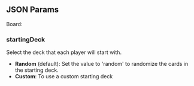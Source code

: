 ## JSON Params

Board:  
### **startingDeck**

Select the deck that each player will start with. 
- **Random** (default): Set the value to 'random' to randomize the cards in the starting deck.
- **Custom**: To use a custom starting deck

